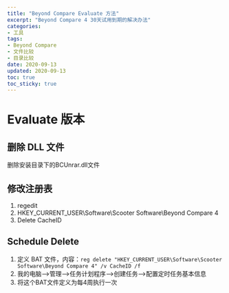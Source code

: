 ```yaml
---
title: "Beyond Compare Evaluate 方法"
excerpt: "Beyond Compare 4 30天试用到期的解决办法"
categories:
- 工具
tags:
- Beyond Compare
- 文件比较
- 目录比较
date: 2020-09-13
updated: 2020-09-13
toc: true
toc_sticky: true
---
```


# Evaluate 版本

## 删除 DLL 文件

删除安装目录下的BCUnrar.dll文件

## 修改注册表

1. regedit
2. HKEY_CURRENT_USER\Software\Scooter Software\Beyond Compare 4
3. Delete CacheID

## Schedule Delete

1. 定义 BAT 文件，内容：`reg delete "HKEY_CURRENT_USER\Software\Scooter Software\Beyond Compare 4" /v CacheID /f`
2. 我的电脑-->管理-->任务计划程序-->创建任务-->配置定时任务基本信息
3. 将这个BAT文件定义为每4周执行一次
